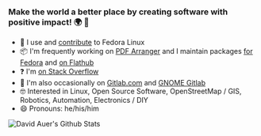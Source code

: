 ### Make the world a better place by creating software with positive impact! 🌍 💚

<!--
**dreua/dreua** is a ✨ _special_ ✨ repository because its `README.md` (this file) appears on your GitHub profile.

Here are some ideas to get you started:

- 🌱 I’m currently learning ...
- 👯 I’m looking to collaborate on ...
- 🤔 I’m looking for help with ...
- 💬 Ask me about ...
- 📫 How to reach me: ...
- ⚡ Fun fact: ...

- 🔭 I’m currently looking for a job! ([✉️ Mail me!](mailto:hire-david-auer@posteo.de) [![linkedin-icon](./linkedin.ico) LinkedIn](https://www.linkedin.com/in/dauer-mainz/))
-->
- 🐧 I use and [contribute](https://badges.fedoraproject.org/user/dreua) to Fedora Linux
- 📦 I'm frequently working on [PDF Arranger](//github.com/pdfarranger/pdfarranger) and I maintain packages [for Fedora](https://src.fedoraproject.org/user/dreua) and [on Flathub](https://flathub.org/apps/details/com.github.jeromerobert.pdfarranger)
- ❓ I'm [on Stack Overflow](https://stackexchange.com/users/5734928/dreua?tab=accounts)
- 🧰 I'm also occasionally on [Gitlab.com](https://gitlab.com/dreua) and [GNOME Gitlab](https://gitlab.gnome.org/dreua)
- 🤓 Interested in Linux, Open Source Software, OpenStreetMap / GIS, Robotics, Automation, Electronics / DIY
- 😄 Pronouns: he/his/him

![David Auer's Github Stats](https://github-readme-stats.vercel.app/api?username=dreua&count_private=true)
